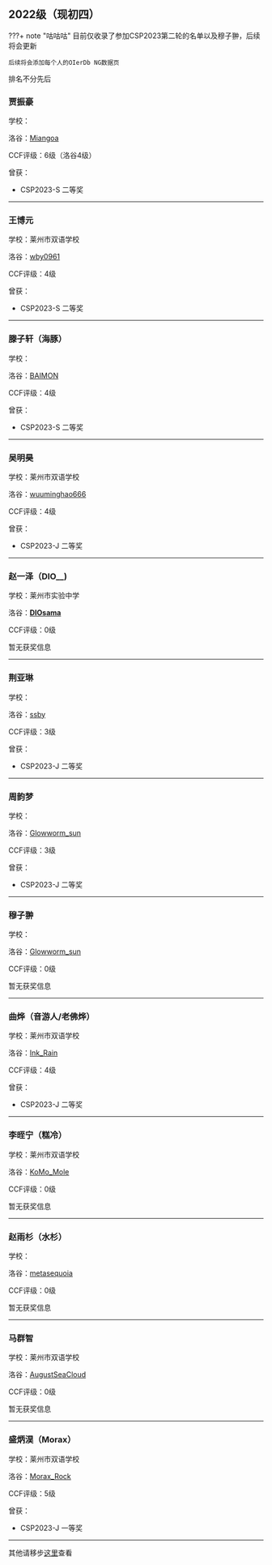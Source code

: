 ## 2022级（现初四）

???+ note "咕咕咕"
    目前仅收录了参加CSP2023第二轮的名单以及穆子翀，后续将会更新

    后续将会添加每个人的OIerDb NG数据页

排名不分先后

### 贾振豪

学校：

洛谷：[Miangoa](https://www.luogu.com.cn/user/752257)

CCF评级：6级（洛谷4级）

曾获：

* CSP2023-S 二等奖

--------

### 王博元

学校：莱州市双语学校

洛谷：[wby0961](https://www.luogu.com.cn/user/541680)

CCF评级：4级

曾获：

* CSP2023-S 二等奖

--------

### 滕子轩（海豚）

学校：

洛谷：[BAIMON](https://www.luogu.com.cn/user/752418)

CCF评级：4级

曾获：

* CSP2023-S 二等奖

--------

### 吴明昊

学校：莱州市双语学校

洛谷：[wuuminghao666](https://www.luogu.com.cn/user/761402)

CCF评级：4级

曾获：

* CSP2023-J 二等奖

--------

### 赵一泽（DIO__)

学校：莱州市实验中学

洛谷：[__DIOsama__](https://www.luogu.com.cn/user/751866)

CCF评级：0级

暂无获奖信息

--------

### 荆亚琳

学校：

洛谷：[ssby](https://www.luogu.com.cn/user/820285)

CCF评级：3级

曾获：

* CSP2023-J 二等奖

--------

### 周韵梦

学校：

洛谷：[Glowworm_sun](https://www.luogu.com.cn/user/767117)

CCF评级：3级

曾获：

* CSP2023-J 二等奖

--------

### 穆子翀

学校：

洛谷：[Glowworm_sun](https://www.luogu.com.cn/user/767117)

CCF评级：0级

暂无获奖信息

--------

### 曲烨（音游人/老佛烨）

学校：莱州市双语学校

洛谷：[Ink_Rain](https://www.luogu.com.cn/user/672022)

CCF评级：4级

曾获：

* CSP2023-J 二等奖

--------

### 李晊宁（糕冷）

学校：莱州市双语学校

洛谷：[KoMo_Mole](https://www.luogu.com.cn/user/671840)

CCF评级：0级

暂无获奖信息

--------

### 赵雨杉（水杉）

学校：

洛谷：[metasequoia](https://www.luogu.com.cn/user/820296)

CCF评级：0级

暂无获奖信息

--------

### 马群智

学校：莱州市双语学校

洛谷：[AugustSeaCloud](https://www.luogu.com.cn/user/822047)

CCF评级：0级

暂无获奖信息

--------

### 盛炳淏（Morax）

学校：莱州市双语学校

洛谷：[Morax_Rock](https://www.luogu.com.cn/user/755664)

CCF评级：5级

曾获：

* CSP2023-J 一等奖

--------

其他请移步[这里](https://www.luogu.com.cn/team/52042#member)查看